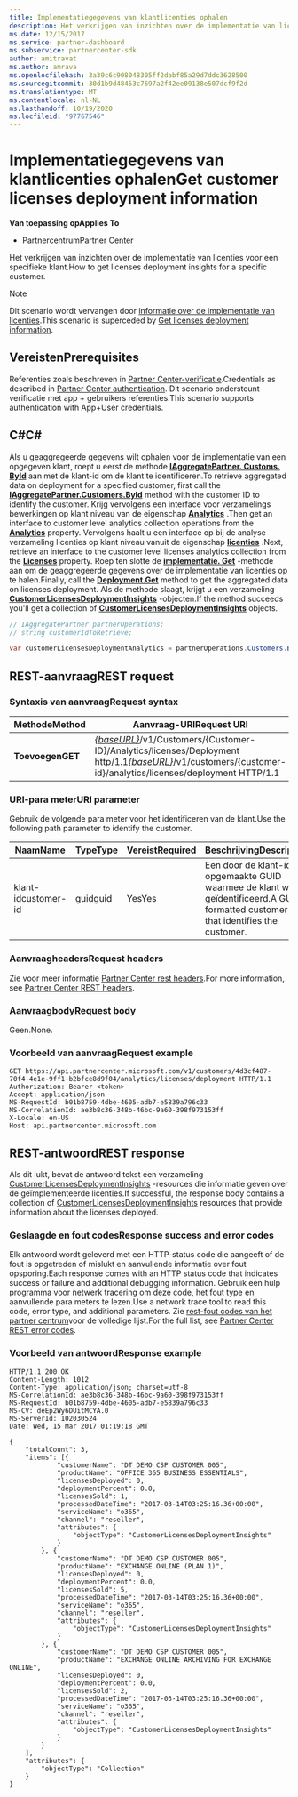 ```yaml
---
title: Implementatiegegevens van klantlicenties ophalen
description: Het verkrijgen van inzichten over de implementatie van licenties voor een specifieke klant.
ms.date: 12/15/2017
ms.service: partner-dashboard
ms.subservice: partnercenter-sdk
author: amitravat
ms.author: amrava
ms.openlocfilehash: 3a39c6c908048305ff2dabf85a29d7ddc3628500
ms.sourcegitcommit: 30d1b9d48453c7697a2f42ee09138e507dcf9f2d
ms.translationtype: MT
ms.contentlocale: nl-NL
ms.lasthandoff: 10/19/2020
ms.locfileid: "97767546"
---
```

# <a name="get-customer-licenses-deployment-information"></a><span data-ttu-id="ecbaa-103">Implementatiegegevens van klantlicenties ophalen</span><span class="sxs-lookup"><span data-stu-id="ecbaa-103">Get customer licenses deployment information</span></span>

<span data-ttu-id="ecbaa-104">**Van toepassing op**</span><span class="sxs-lookup"><span data-stu-id="ecbaa-104">**Applies To**</span></span>

- <span data-ttu-id="ecbaa-105">Partnercentrum</span><span class="sxs-lookup"><span data-stu-id="ecbaa-105">Partner Center</span></span>

<span data-ttu-id="ecbaa-106">Het verkrijgen van inzichten over de implementatie van licenties voor een specifieke klant.</span><span class="sxs-lookup"><span data-stu-id="ecbaa-106">How to get licenses deployment insights for a specific customer.</span></span>

> [!NOTE]
> <span data-ttu-id="ecbaa-107">Dit scenario wordt vervangen door [informatie over de implementatie van licenties](get-licenses-deployment-information.md).</span><span class="sxs-lookup"><span data-stu-id="ecbaa-107">This scenario is superceded by [Get licenses deployment information](get-licenses-deployment-information.md).</span></span>

## <a name="prerequisites"></a><span data-ttu-id="ecbaa-108">Vereisten</span><span class="sxs-lookup"><span data-stu-id="ecbaa-108">Prerequisites</span></span>

<span data-ttu-id="ecbaa-109">Referenties zoals beschreven in [Partner Center-verificatie](partner-center-authentication.md).</span><span class="sxs-lookup"><span data-stu-id="ecbaa-109">Credentials as described in [Partner Center authentication](partner-center-authentication.md).</span></span> <span data-ttu-id="ecbaa-110">Dit scenario ondersteunt verificatie met app + gebruikers referenties.</span><span class="sxs-lookup"><span data-stu-id="ecbaa-110">This scenario supports authentication with App+User credentials.</span></span>

## <a name="c"></a><span data-ttu-id="ecbaa-111">C\#</span><span class="sxs-lookup"><span data-stu-id="ecbaa-111">C\#</span></span>

<span data-ttu-id="ecbaa-112">Als u geaggregeerde gegevens wilt ophalen voor de implementatie van een opgegeven klant, roept u eerst de methode [**IAggregatePartner. Customs. ById**](/dotnet/api/microsoft.store.partnercenter.customers.icustomercollection.byid) aan met de klant-id om de klant te identificeren.</span><span class="sxs-lookup"><span data-stu-id="ecbaa-112">To retrieve aggregated data on deployment for a specified customer, first call the [**IAggregatePartner.Customers.ById**](/dotnet/api/microsoft.store.partnercenter.customers.icustomercollection.byid) method with the customer ID to identify the customer.</span></span> <span data-ttu-id="ecbaa-113">Krijg vervolgens een interface voor verzamelings bewerkingen op klant niveau van de eigenschap [**Analytics**](/dotnet/api/microsoft.store.partnercenter.customers.icustomer.analytics) .</span><span class="sxs-lookup"><span data-stu-id="ecbaa-113">Then get an interface to customer level analytics collection operations from the [**Analytics**](/dotnet/api/microsoft.store.partnercenter.customers.icustomer.analytics) property.</span></span> <span data-ttu-id="ecbaa-114">Vervolgens haalt u een interface op bij de analyse verzameling licenties op klant niveau vanuit de eigenschap [**licenties**](/dotnet/api/microsoft.store.partnercenter.analytics.icustomeranalyticscollection.licenses) .</span><span class="sxs-lookup"><span data-stu-id="ecbaa-114">Next, retrieve an interface to the customer level licenses analytics collection from the [**Licenses**](/dotnet/api/microsoft.store.partnercenter.analytics.icustomeranalyticscollection.licenses) property.</span></span> <span data-ttu-id="ecbaa-115">Roep ten slotte de [**implementatie. Get**](/dotnet/api/microsoft.store.partnercenter.genericoperations.ientireentitycollectionretrievaloperations-2.get) -methode aan om de geaggregeerde gegevens over de implementatie van licenties op te halen.</span><span class="sxs-lookup"><span data-stu-id="ecbaa-115">Finally, call the [**Deployment.Get**](/dotnet/api/microsoft.store.partnercenter.genericoperations.ientireentitycollectionretrievaloperations-2.get) method to get the aggregated data on licenses deployment.</span></span> <span data-ttu-id="ecbaa-116">Als de methode slaagt, krijgt u een verzameling [**CustomerLicensesDeploymentInsights**](/dotnet/api/microsoft.store.partnercenter.models.analytics.customerlicensesdeploymentinsights) -objecten.</span><span class="sxs-lookup"><span data-stu-id="ecbaa-116">If the method succeeds you'll get a collection of [**CustomerLicensesDeploymentInsights**](/dotnet/api/microsoft.store.partnercenter.models.analytics.customerlicensesdeploymentinsights) objects.</span></span>

``` csharp
// IAggregatePartner partnerOperations;
// string customerIdToRetrieve;

var customerLicensesDeploymentAnalytics = partnerOperations.Customers.ById(customerIdToRetrieve).Analytics.Licenses.Deployment.Get();
```

## <a name="rest-request"></a><span data-ttu-id="ecbaa-117">REST-aanvraag</span><span class="sxs-lookup"><span data-stu-id="ecbaa-117">REST request</span></span>

### <a name="request-syntax"></a><span data-ttu-id="ecbaa-118">Syntaxis van aanvraag</span><span class="sxs-lookup"><span data-stu-id="ecbaa-118">Request syntax</span></span>

| <span data-ttu-id="ecbaa-119">Methode</span><span class="sxs-lookup"><span data-stu-id="ecbaa-119">Method</span></span>  | <span data-ttu-id="ecbaa-120">Aanvraag-URI</span><span class="sxs-lookup"><span data-stu-id="ecbaa-120">Request URI</span></span>                                                                                                   |
|---------|---------------------------------------------------------------------------------------------------------------|
| <span data-ttu-id="ecbaa-121">**Toevoegen**</span><span class="sxs-lookup"><span data-stu-id="ecbaa-121">**GET**</span></span> | <span data-ttu-id="ecbaa-122">[*{baseURL}*](partner-center-rest-urls.md)/v1/Customers/{Customer-ID}/Analytics/licenses/Deployment http/1.1</span><span class="sxs-lookup"><span data-stu-id="ecbaa-122">[*{baseURL}*](partner-center-rest-urls.md)/v1/customers/{customer-id}/analytics/licenses/deployment HTTP/1.1</span></span> |

### <a name="uri-parameter"></a><span data-ttu-id="ecbaa-123">URI-para meter</span><span class="sxs-lookup"><span data-stu-id="ecbaa-123">URI parameter</span></span>

<span data-ttu-id="ecbaa-124">Gebruik de volgende para meter voor het identificeren van de klant.</span><span class="sxs-lookup"><span data-stu-id="ecbaa-124">Use the following path parameter to identify the customer.</span></span>

| <span data-ttu-id="ecbaa-125">Naam</span><span class="sxs-lookup"><span data-stu-id="ecbaa-125">Name</span></span>        | <span data-ttu-id="ecbaa-126">Type</span><span class="sxs-lookup"><span data-stu-id="ecbaa-126">Type</span></span> | <span data-ttu-id="ecbaa-127">Vereist</span><span class="sxs-lookup"><span data-stu-id="ecbaa-127">Required</span></span> | <span data-ttu-id="ecbaa-128">Beschrijving</span><span class="sxs-lookup"><span data-stu-id="ecbaa-128">Description</span></span>                                                |
|-------------|------|----------|------------------------------------------------------------|
| <span data-ttu-id="ecbaa-129">klant-id</span><span class="sxs-lookup"><span data-stu-id="ecbaa-129">customer-id</span></span> | <span data-ttu-id="ecbaa-130">guid</span><span class="sxs-lookup"><span data-stu-id="ecbaa-130">guid</span></span> | <span data-ttu-id="ecbaa-131">Yes</span><span class="sxs-lookup"><span data-stu-id="ecbaa-131">Yes</span></span>      | <span data-ttu-id="ecbaa-132">Een door de klant-id opgemaakte GUID waarmee de klant wordt geïdentificeerd.</span><span class="sxs-lookup"><span data-stu-id="ecbaa-132">A GUID formatted customer-id that identifies the customer.</span></span> |

### <a name="request-headers"></a><span data-ttu-id="ecbaa-133">Aanvraagheaders</span><span class="sxs-lookup"><span data-stu-id="ecbaa-133">Request headers</span></span>

<span data-ttu-id="ecbaa-134">Zie voor meer informatie [Partner Center rest headers](headers.md).</span><span class="sxs-lookup"><span data-stu-id="ecbaa-134">For more information, see [Partner Center REST headers](headers.md).</span></span>

### <a name="request-body"></a><span data-ttu-id="ecbaa-135">Aanvraagbody</span><span class="sxs-lookup"><span data-stu-id="ecbaa-135">Request body</span></span>

<span data-ttu-id="ecbaa-136">Geen.</span><span class="sxs-lookup"><span data-stu-id="ecbaa-136">None.</span></span>

### <a name="request-example"></a><span data-ttu-id="ecbaa-137">Voorbeeld van aanvraag</span><span class="sxs-lookup"><span data-stu-id="ecbaa-137">Request example</span></span>

```http
GET https://api.partnercenter.microsoft.com/v1/customers/4d3cf487-70f4-4e1e-9ff1-b2bfce8d9f04/analytics/licenses/deployment HTTP/1.1
Authorization: Bearer <token>
Accept: application/json
MS-RequestId: b01b8759-4dbe-4605-adb7-e5839a796c33
MS-CorrelationId: ae3b8c36-348b-46bc-9a60-398f973153ff
X-Locale: en-US
Host: api.partnercenter.microsoft.com
```

## <a name="rest-response"></a><span data-ttu-id="ecbaa-138">REST-antwoord</span><span class="sxs-lookup"><span data-stu-id="ecbaa-138">REST response</span></span>

<span data-ttu-id="ecbaa-139">Als dit lukt, bevat de antwoord tekst een verzameling [CustomerLicensesDeploymentInsights](analytics-resources.md#customerlicensesdeploymentinsights) -resources die informatie geven over de geïmplementeerde licenties.</span><span class="sxs-lookup"><span data-stu-id="ecbaa-139">If successful, the response body contains a collection of [CustomerLicensesDeploymentInsights](analytics-resources.md#customerlicensesdeploymentinsights) resources that provide information about the licenses deployed.</span></span>

### <a name="response-success-and-error-codes"></a><span data-ttu-id="ecbaa-140">Geslaagde en fout codes</span><span class="sxs-lookup"><span data-stu-id="ecbaa-140">Response success and error codes</span></span>

<span data-ttu-id="ecbaa-141">Elk antwoord wordt geleverd met een HTTP-status code die aangeeft of de fout is opgetreden of mislukt en aanvullende informatie over fout opsporing.</span><span class="sxs-lookup"><span data-stu-id="ecbaa-141">Each response comes with an HTTP status code that indicates success or failure and additional debugging information.</span></span> <span data-ttu-id="ecbaa-142">Gebruik een hulp programma voor netwerk tracering om deze code, het fout type en aanvullende para meters te lezen.</span><span class="sxs-lookup"><span data-stu-id="ecbaa-142">Use a network trace tool to read this code, error type, and additional parameters.</span></span> <span data-ttu-id="ecbaa-143">Zie [rest-fout codes van het partner centrum](error-codes.md)voor de volledige lijst.</span><span class="sxs-lookup"><span data-stu-id="ecbaa-143">For the full list, see [Partner Center REST error codes](error-codes.md).</span></span>

### <a name="response-example"></a><span data-ttu-id="ecbaa-144">Voorbeeld van antwoord</span><span class="sxs-lookup"><span data-stu-id="ecbaa-144">Response example</span></span>

```http
HTTP/1.1 200 OK
Content-Length: 1012
Content-Type: application/json; charset=utf-8
MS-CorrelationId: ae3b8c36-348b-46bc-9a60-398f973153ff
MS-RequestId: b01b8759-4dbe-4605-adb7-e5839a796c33
MS-CV: deEp2Wy6DUitMCYA.0
MS-ServerId: 102030524
Date: Wed, 15 Mar 2017 01:19:18 GMT

{
    "totalCount": 3,
    "items": [{
            "customerName": "DT DEMO CSP CUSTOMER 005",
            "productName": "OFFICE 365 BUSINESS ESSENTIALS",
            "licensesDeployed": 0,
            "deploymentPercent": 0.0,
            "licensesSold": 1,
            "processedDateTime": "2017-03-14T03:25:16.36+00:00",
            "serviceName": "o365",
            "channel": "reseller",
            "attributes": {
                "objectType": "CustomerLicensesDeploymentInsights"
            }
        }, {
            "customerName": "DT DEMO CSP CUSTOMER 005",
            "productName": "EXCHANGE ONLINE (PLAN 1)",
            "licensesDeployed": 0,
            "deploymentPercent": 0.0,
            "licensesSold": 5,
            "processedDateTime": "2017-03-14T03:25:16.36+00:00",
            "serviceName": "o365",
            "channel": "reseller",
            "attributes": {
                "objectType": "CustomerLicensesDeploymentInsights"
            }
        }, {
            "customerName": "DT DEMO CSP CUSTOMER 005",
            "productName": "EXCHANGE ONLINE ARCHIVING FOR EXCHANGE ONLINE",
            "licensesDeployed": 0,
            "deploymentPercent": 0.0,
            "licensesSold": 2,
            "processedDateTime": "2017-03-14T03:25:16.36+00:00",
            "serviceName": "o365",
            "channel": "reseller",
            "attributes": {
                "objectType": "CustomerLicensesDeploymentInsights"
            }
        }
    ],
    "attributes": {
        "objectType": "Collection"
    }
}
```
